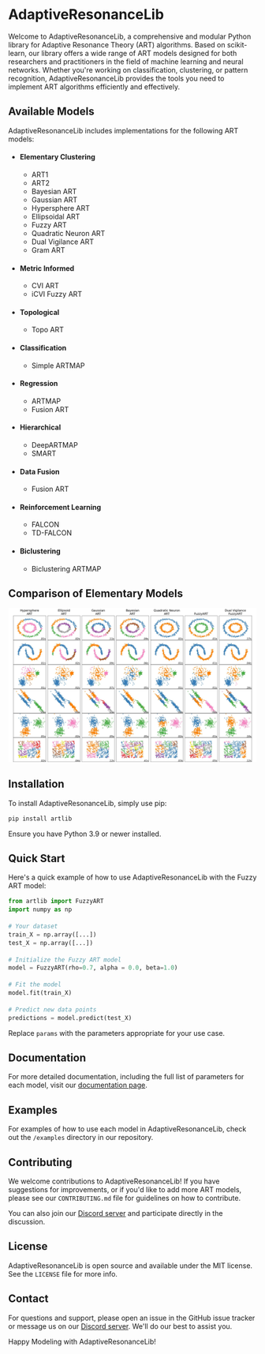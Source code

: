 
# AdaptiveResonanceLib

Welcome to AdaptiveResonanceLib, a comprehensive and modular Python library for Adaptive Resonance Theory (ART) algorithms. Based on scikit-learn, our library offers a wide range of ART models designed for both researchers and practitioners in the field of machine learning and neural networks. Whether you're working on classification, clustering, or pattern recognition, AdaptiveResonanceLib provides the tools you need to implement ART algorithms efficiently and effectively.

## Available Models

AdaptiveResonanceLib includes implementations for the following ART models:

- #### Elementary Clustering
    - ART1
    - ART2
    - Bayesian ART
    - Gaussian ART
    - Hypersphere ART
    - Ellipsoidal ART
    - Fuzzy ART
    - Quadratic Neuron ART
    - Dual Vigilance ART
    - Gram ART
- #### Metric Informed 
    - CVI ART  
    - iCVI Fuzzy ART  
- #### Topological
    - Topo ART
- #### Classification
    - Simple ARTMAP
- #### Regression
    - ARTMAP
    - Fusion ART
- #### Hierarchical
    - DeepARTMAP
    - SMART
- #### Data Fusion
    - Fusion ART
- #### Reinforcement Learning
    - FALCON
    - TD-FALCON
  
- #### Biclustering
    - Biclustering ARTMAP

## Comparison of Elementary Models
![Comparison of Elementary Images](./img/comparison_of_elementary_methods.jpg?raw=true")

## Installation

To install AdaptiveResonanceLib, simply use pip:

[comment]: <> (```bash)

[comment]: <> (pip install AdaptiveResonanceLib)

[comment]: <> (```)

```bash
pip install artlib
```

Ensure you have Python 3.9 or newer installed.

## Quick Start

Here's a quick example of how to use AdaptiveResonanceLib with the Fuzzy ART model:

```python
from artlib import FuzzyART
import numpy as np

# Your dataset
train_X = np.array([...])
test_X = np.array([...])

# Initialize the Fuzzy ART model
model = FuzzyART(rho=0.7, alpha = 0.0, beta=1.0)

# Fit the model
model.fit(train_X)

# Predict new data points
predictions = model.predict(test_X)
```

Replace `params` with the parameters appropriate for your use case.

## Documentation

For more detailed documentation, including the full list of parameters for each model, visit our [documentation page](https://github.com/NiklasMelton/AdaptiveResonanceLib).

## Examples

For examples of how to use each model in AdaptiveResonanceLib, check out the `/examples` directory in our repository.

## Contributing

We welcome contributions to AdaptiveResonanceLib! If you have suggestions for improvements, or if you'd like to add more ART models, please see our `CONTRIBUTING.md` file for guidelines on how to contribute.

You can also join our [Discord server](https://discord.gg/E465HBwEuN) and participate directly in the discussion.

## License

AdaptiveResonanceLib is open source and available under the MIT license. See the `LICENSE` file for more info.

## Contact

For questions and support, please open an issue in the GitHub issue tracker or message us on our [Discord server](https://discord.gg/E465HBwEuN). We'll do our best to assist you.

Happy Modeling with AdaptiveResonanceLib!
